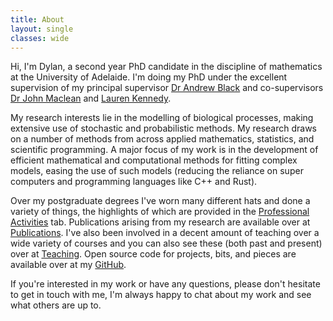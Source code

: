 ```yaml
---
title: About
layout: single
classes: wide
---
```


Hi, I'm Dylan, a second year PhD candidate in the discipline of mathematics at the University of Adelaide. I'm doing my PhD under the excellent supervision of my principal supervisor [Dr Andrew Black](https://researchers.adelaide.edu.au/profile/andrew.black) and co-supervisors [Dr John Maclean](https://researchers.adelaide.edu.au/profile/john.maclean) and [Lauren Kennedy](https://researchers.adelaide.edu.au/profile/lauren.a.kennedy).

My research interests lie in the modelling of biological processes, making extensive use of stochastic and probabilistic methods. My research draws on a number of methods from across applied mathematics, statistics, and scientific programming. A major focus of my work is in the development of efficient mathematical and computational methods for fitting complex models, easing the use of such models (reducing the reliance on super computers and programming languages like C++ and Rust).

Over my postgraduate degrees I've worn many different hats and done a variety of things, the highlights of which are provided in the [Professional Activities](/_pages/professional_activities/) tab. Publications arising from my research are available over at [Publications](/_pages/publications/). I've also been involved in a decent amount of teaching over a wide variety of courses and you can also see these (both past and present) over at [Teaching](/_pages/teaching/). Open source code for projects, bits, and pieces are available over at my [GitHub](https://github.com/djmorris7).

If you're interested in my work or have any questions, please don't hesitate to get in touch with me, I'm always happy to chat about my work and see what others are up to.
